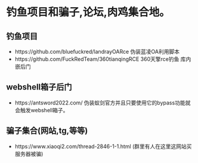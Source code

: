 <h1>钓鱼项目和骗子,论坛,肉鸡集合地。</h2>
<h2>钓鱼项目</h2>
<ul>
  <li>https://github.com/bluefuckred/landrayOARce    伪装蓝凌OA利用脚本</li>
    <li>https://github.com/FuckRedTeam/360tianqingRCE    360天擎rce钓鱼 库内嵌后门</li>
</ul>
<h2>webshell箱子后门</h2>
<ul>
  <li>https://antsword2022.com/ 伪装蚁剑官方并且只要使用它的bypass功能就会触发webshell箱子。</li>
  
</ul>
<h2>骗子集合(网站,tg,等等)</h2>
<ul>
<li>https://www.xiaoqi2.com/thread-2846-1-1.html   (群里有人在这里这网站买服务器被骗)</li>
</ul>
